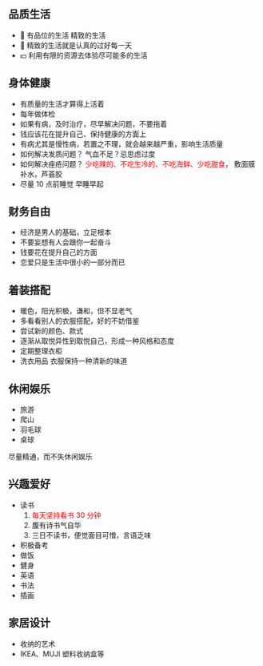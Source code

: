 ## 品质生活

- &#127863; 有品位的生活 精致的生活
- &#129351; 精致的生活就是认真的过好每一天
- &#128181; 利用有限的资源去体验尽可能多的生活

## 身体健康

- 有质量的生活才算得上活着
- 每年做体检
- 如果有病，及时治疗，尽早解决问题，不要拖着
- 钱应该花在提升自己、保持健康的方面上
- 有病尤其是慢性病，若置之不理，就会越来越严重，影响生活质量
- 如何解决发质问题？ 气血不足？忌思虑过度
- 如何解决痤疮问题？ <span style="color: red">少吃辣的、不吃生冷的、不吃海鲜、少吃甜食</span>， 敷面膜补水，芦荟胶
- 尽量 10 点前睡觉 早睡早起

## 财务自由

- 经济是男人的基础，立足根本
- 不要妄想有人会跟你一起奋斗
- 钱要花在提升自己的方面
- 恋爱只是生活中很小的一部分而已

## 着装搭配

- 暖色，阳光积极，谦和，但不显老气
- 多看看别人的衣服搭配，好的不妨借鉴
- 尝试新的颜色、款式
- 逐渐从取悦异性到取悦自己，形成一种风格和态度
- 定期整理衣柜
- 洗衣用品 衣服保持一种清新的味道

## 休闲娱乐

- 旅游
- 爬山
- 羽毛球
- 桌球

尽量精通，而不失休闲娱乐

## 兴趣爱好

- 读书
  1. <span style="color: red">每天坚持看书 30 分钟</span>
  2. 腹有诗书气自华
  3. 三日不读书，便觉面目可憎，言语乏味
- 积极备考
- 做饭
- 健身
- 英语
- 书法
- 插画

## 家居设计

- 收纳的艺术
- IKEA、MUJI 塑料收纳盒等
